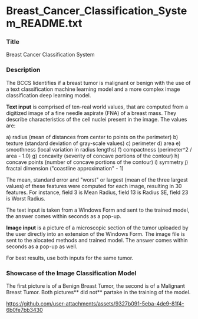 # Breast_Cancer_Classification_System_README.txt
### Title

Breast Cancer Classification System

### Description

The BCCS Iidentifies if a breast tumor is malignant or benign with the use of a text classification machine learning model and a more complex image classification deep learning model.

**Text input** is comprised of ten-real world values, that are computed from a digitized image of a fine needle aspirate (FNA) of a breast mass. They describe characteristics of the cell nuclei present in the image. The values are:

a) radius (mean of distances from center to points on the perimeter) b) texture (standard deviation of gray-scale values) c) perimeter d) area e) smoothness (local variation in radius lengths) f) compactness (perimeter^2 / area - 1.0) g) concavity (severity of concave portions of the contour) h) concave points (number of concave portions of the contour) i) symmetry j) fractal dimension ("coastline approximation" - 1)

The mean, standard error and "worst" or largest (mean of the three largest values) of these features were computed for each image, resulting in 30 features. For instance, field 3 is Mean Radius, field 13 is Radius SE, field 23 is Worst Radius.

The text input is taken from a Windows Form and sent to the trained model, the answer comes within seconds as a pop-up. 

**Image input** is a picture of a microscopic section of the tumor uploaded by the user directly into an extension of the Windows Form. The image file is sent to the alocated methods and trained model. The answer comes within seconds as a pop-up as well. 

For best results, use both inputs for the same tumor. 

### Showcase of the Image Classification Model

The first picture is of a Benign Breast Tumor, the second is of a Malignant Breast Tumor. Both pictures** did not** partake in the training of the model.

https://github.com/user-attachments/assets/9327b091-5eba-4de9-81f4-6b0fe7bb3430




